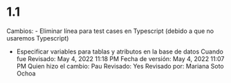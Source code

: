 # 1.1

Cambios: - Eliminar línea para test cases en Typescript (debido a que no usaremos Typescript)
- Especificar variables para tablas y atributos en la base de datos
Cuando fue Revisado: May 4, 2022 11:18 PM
Fecha de  versión: May 4, 2022 11:07 PM
Quien hizo el cambio: Pau
Revisado: Yes
Revisado por: Mariana Soto Ochoa